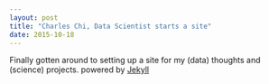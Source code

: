 ```yaml
---
layout: post
title: "Charles Chi, Data Scientist starts a site"
date: 2015-10-18
---
```


Finally gotten around to setting up a site for my (data) thoughts and (science) projects. powered by [Jekyll](http://jekyllrb.com)
